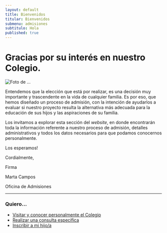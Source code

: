 ```yaml
---
layout: default
title: Bienvenidos
titular: Bienvenidos
submenu: admisiones
subtitulo: Hola
published: true
---
```


# Gracias por su interés en nuestro Colegio.
 
![Foto de ...](http://placeimg.com/720/300/arch)

  
Entendemos que la elección que está por realizar, es una decisión  muy importante y trascendente en la vida de cualquier familia. Es por eso, que hemos diseñado un proceso de admisión, con la intención de ayudarlos a evaluar si nuestro proyecto resulta la alternativa más adecuada para la educación de sus hijos y las aspiraciones de su familia. 

Los invitamos a explorar esta sección del _website_, en donde encontrarán toda la información referente a nuestro proceso de admisión, detalles administrativos  y todos los datos necesarios para que podamos conocernos personalmente. 

Los esperamos!

Cordialmente,

Firma

Marta Campos 

Oficina de Admisiones

--- 

### Quiero...
- [Visitar y conocer personalmente el Colegio](/admisiones/entrevista) 
- [Realizar una consulta específica](/admisiones/contacto)
- [Inscribir a mi hijo/a](/admisiones/proceso)